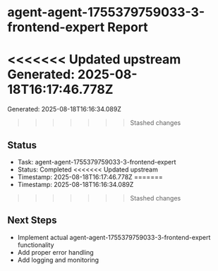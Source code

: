 # agent-agent-1755379759033-3-frontend-expert Report

<<<<<<< Updated upstream
Generated: 2025-08-18T16:17:46.778Z
=======
Generated: 2025-08-18T16:16:34.089Z
>>>>>>> Stashed changes

## Status
- Task: agent-agent-1755379759033-3-frontend-expert
- Status: Completed
<<<<<<< Updated upstream
- Timestamp: 2025-08-18T16:17:46.778Z
=======
- Timestamp: 2025-08-18T16:16:34.089Z
>>>>>>> Stashed changes

## Next Steps
- Implement actual agent-agent-1755379759033-3-frontend-expert functionality
- Add proper error handling
- Add logging and monitoring
